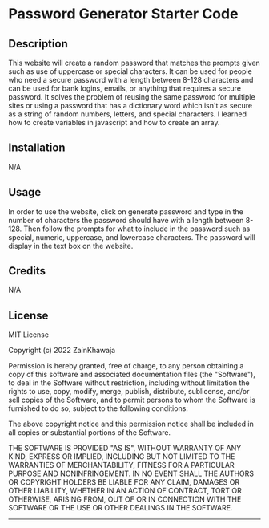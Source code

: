 # Password Generator Starter Code

## Description

This website will create a random password that matches the prompts given such as use of uppercase or special characters. It can be used for people who need a secure password with a length between 8-128 characters and can be used for bank logins, emails, or anything that requires a secure password. It solves the problem of reusing the same password for multiple sites or using a password that has a dictionary word which isn't as secure as a string of random numbers, letters, and special characters. I learned how to create variables in javascript and how to create an array.

## Installation

N/A

## Usage

In order to use the website, click on generate password and type in the number of characters the password should have with a length between 8-128. Then follow the prompts for what to include in the password such as special, numeric, uppercase, and lowercase characters. The password will display in the text box on the website.


## Credits

N/A

## License

MIT License

Copyright (c) 2022 ZainKhawaja

Permission is hereby granted, free of charge, to any person obtaining a copy of this software and associated documentation files (the "Software"), to deal in the Software without restriction, including without limitation the rights to use, copy, modify, merge, publish, distribute, sublicense, and/or sell copies of the Software, and to permit persons to whom the Software is furnished to do so, subject to the following conditions:

The above copyright notice and this permission notice shall be included in all copies or substantial portions of the Software.

THE SOFTWARE IS PROVIDED "AS IS", WITHOUT WARRANTY OF ANY KIND, EXPRESS OR IMPLIED, INCLUDING BUT NOT LIMITED TO THE WARRANTIES OF MERCHANTABILITY, FITNESS FOR A PARTICULAR PURPOSE AND NONINFRINGEMENT. IN NO EVENT SHALL THE AUTHORS OR COPYRIGHT HOLDERS BE LIABLE FOR ANY CLAIM, DAMAGES OR OTHER LIABILITY, WHETHER IN AN ACTION OF CONTRACT, TORT OR OTHERWISE, ARISING FROM, OUT OF OR IN CONNECTION WITH THE SOFTWARE OR THE USE OR OTHER DEALINGS IN THE SOFTWARE.

---